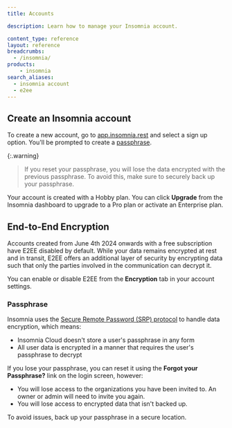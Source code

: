 ```yaml
---
title: Accounts

description: Learn how to manage your Insomnia account.

content_type: reference
layout: reference
breadcrumbs: 
  - /insomnia/
products:
    - insomnia
search_aliases:
  - insomnia account
  - e2ee
---
```


## Create an Insomnia account

To create a new account, go to [app.insomnia.rest](https://app.insomnia.rest/app/authorize) and select a sign up option. You'll be prompted to create a [passphrase](#passphrase).

{:.warning}
> If you reset your passphrase, you will lose the data encrypted with the previous passphrase. To avoid this, make sure to securely back up your passphrase.

Your account is created with a Hobby plan. You can click **Upgrade** from the Insomnia dashboard to upgrade to a Pro plan or activate an Enterprise plan.

## End-to-End Encryption

Accounts created from June 4th 2024 onwards with a free subscription have E2EE disabled by default. While your data remains encrypted at rest and in transit, E2EE offers an additional layer of security by encrypting data such that only the parties involved in the communication can decrypt it.

You can enable or disable E2EE from the **Encryption** tab in your account settings.

### Passphrase

Insomnia uses the [Secure Remote Password (SRP) protocol](https://datatracker.ietf.org/doc/html/rfc2945) to handle data encryption, which means:
* Insomnia Cloud doesn't store a user's passphrase in any form
* All user data is encrypted in a manner that requires the user's passphrase to decrypt

If you lose your passphrase, you can reset it using the **Forgot your Passphrase?** link on the login screen, however:
* You will lose access to the organizations you have been invited to. An owner or admin will need to invite you again.
* You will lose access to encrypted data that isn't backed up.

To avoid issues, back up your passphrase in a secure location.



